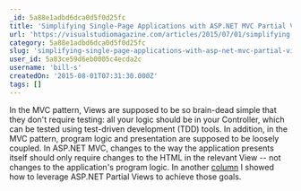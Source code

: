 ```yaml
---
_id: 5a88e1adbd6dca0d5f0d25fc
title: 'Simplifying Single-Page Applications with ASP.NET MVC Partial Views'
url: 'https://visualstudiomagazine.com/articles/2015/07/01/simplifying-single-page-applications.aspx'
category: 5a88e1adbd6dca0d5f0d25fc
slug: 'simplifying-single-page-applications-with-asp-net-mvc-partial-views'
user_id: 5a83ce59d6eb0005c4ecda2c
username: 'bill-s'
createdOn: '2015-08-01T07:31:30.000Z'
tags: []
---
```


In the MVC pattern, Views are supposed to be so brain-dead simple that they don't require testing: all your logic should be in your Controller, which can be tested using test-driven development (TDD) tools. In addition, in the MVC pattern, program logic and presentation are supposed to be loosely coupled. In ASP.NET MVC, changes to the way the application presents itself should only require changes to the HTML in the relevant View -- not changes to the application's program logic. In another <a href="https://visualstudiomagazine.com/articles/2015/07/01/structuring-views.aspx" target="_blank">column</a> I showed how to leverage ASP.NET Partial Views to achieve those goals.
